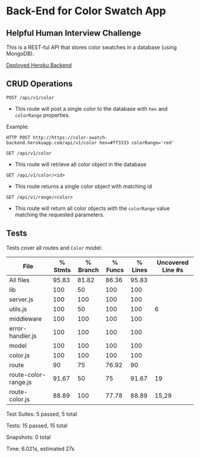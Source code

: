 # Back-End for Color Swatch App
## Helpful Human Interview Challenge

This is a REST-ful API that stores color swatches in a database (using MongoDB).

[Deployed Heroku Backend](https://color-swatch-backend.herokuapp.com/)

## CRUD Operations

`POST /api/v1/color`
* This route will post a single color to the database with `hex` and `colorRange` properties.

Example:

```
HTTP POST http://https://color-swatch-backend.herokuapp.com/api/v1/color hex=#ff3333 colorRange='red'
```

`GET /api/v1/color`
* This route will retrieve all color object in the database

`GET /api/v1/color/<id>`
* This route returns a single color object with matching id

`GET /api/vi/range/<color>`
* This route will return all color objects with the `colorRange` value matching the requested parameters.


## Tests

Tests cover all routes and `Color` model:


|File                   |  % Stmts | % Branch |  % Funcs |  % Lines | Uncovered Line #s |
| --------------------- | -------- | -------- | -------- | -------- | ----------------- |
|All files              |    95.83 |    81.82 |    86.36 |    95.83 |                   |
| lib                   |      100 |       50 |      100 |      100 |                   |
|  server.js            |      100 |      100 |      100 |      100 |                   |
|  utils.js             |      100 |       50 |      100 |      100 |                 6 |
| middleware            |      100 |      100 |      100 |      100 |                   |
|  error-handler.js     |      100 |      100 |      100 |      100 |                   |
| model                 |      100 |      100 |      100 |      100 |                   |
|  color.js             |      100 |      100 |      100 |      100 |                   |
| route                 |       90 |       75 |    76.92 |       90 |                   |
|  route-color-range.js |    91.67 |       50 |       75 |    91.67 |                19 |
|  route-color.js       |    88.89 |      100 |    77.78 |    88.89 |             15,29 |


Test Suites: 5 passed, 5 total

Tests:       15 passed, 15 total

Snapshots:   0 total

Time:        6.021s, estimated 27s
